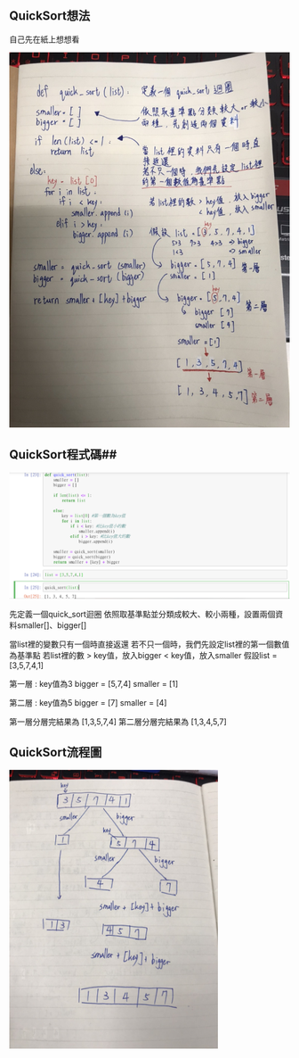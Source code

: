 ## QuickSort想法 ##
自己先在紙上想想看

![image](https://github.com/06170230/lulu/blob/master/image/quicksort.jpg)

## QuickSort程式碼##

![image](https://github.com/06170230/lulu/blob/master/image/quicksort%E7%A8%8B%E5%BC%8F%E7%A2%BC.PNG)

先定義一個quick_sort迴圈
依照取基準點並分類成較大、較小兩種，設置兩個資料smaller[]、bigger[]

當list裡的變數只有一個時直接返還
若不只一個時，我們先設定list裡的第一個數值為基準點
若list裡的數 > key值，放入bigger
            < key值，放入smaller
假設list = [3,5,7,4,1]

第一層 :
key值為3
bigger = [5,7,4]
smaller = [1]

第二層 : 
key值為5
bigger = [7]
smaller = [4]

第一層分層完結果為 [1,3,5,7,4]
第二層分層完結果為 [1,3,4,5,7]

## QuickSort流程圖 ##
<img src = "https://github.com/06170230/lulu/blob/master/image/流程圖.jpg" height =500 weight = 500>
